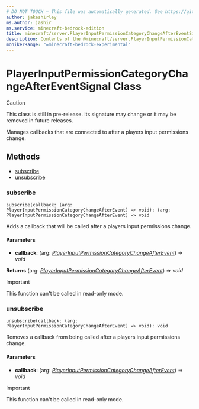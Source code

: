 ```yaml
---
# DO NOT TOUCH — This file was automatically generated. See https://github.com/mojang/minecraftapidocsgenerator to modify descriptions, examples, etc.
author: jakeshirley
ms.author: jashir
ms.service: minecraft-bedrock-edition
title: minecraft/server.PlayerInputPermissionCategoryChangeAfterEventSignal Class
description: Contents of the @minecraft/server.PlayerInputPermissionCategoryChangeAfterEventSignal class.
monikerRange: "=minecraft-bedrock-experimental"
---
```

# PlayerInputPermissionCategoryChangeAfterEventSignal Class

> [!CAUTION]
> This class is still in pre-release.  Its signature may change or it may be removed in future releases.

Manages callbacks that are connected to after a players input permissions change.

## Methods
- [subscribe](#subscribe)
- [unsubscribe](#unsubscribe)

### **subscribe**
`
subscribe(callback: (arg: PlayerInputPermissionCategoryChangeAfterEvent) => void): (arg: PlayerInputPermissionCategoryChangeAfterEvent) => void
`

Adds a callback that will be called after a players input permissions change.

#### **Parameters**
- **callback**: (arg: [*PlayerInputPermissionCategoryChangeAfterEvent*](PlayerInputPermissionCategoryChangeAfterEvent.md)) => *void*

**Returns** (arg: [*PlayerInputPermissionCategoryChangeAfterEvent*](PlayerInputPermissionCategoryChangeAfterEvent.md)) => *void*

> [!IMPORTANT]
> This function can't be called in read-only mode.

### **unsubscribe**
`
unsubscribe(callback: (arg: PlayerInputPermissionCategoryChangeAfterEvent) => void): void
`

Removes a callback from being called after a players input permissions change.

#### **Parameters**
- **callback**: (arg: [*PlayerInputPermissionCategoryChangeAfterEvent*](PlayerInputPermissionCategoryChangeAfterEvent.md)) => *void*

> [!IMPORTANT]
> This function can't be called in read-only mode.
